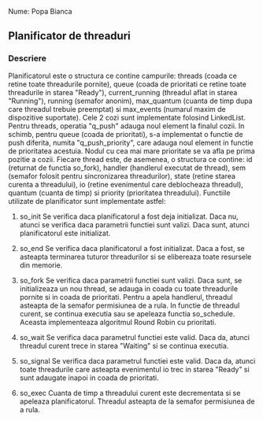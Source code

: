 Nume: Popa Bianca

## Planificator de threaduri

### Descriere

Planificatorul este o structura ce contine campurile: threads (coada ce
retine toate threadurile pornite), queue (coada de prioritati ce retine toate
threadurile in starea "Ready"), current_running (threadul aflat in starea
"Running"), running (semafor anonim), max_quantum (cuanta de timp dupa care
threadul trebuie preemptat) si max_events (numarul maxim de dispozitive suportate).
    Cele 2 cozi sunt implementate folosind LinkedList. Pentru threads, operatia
"q_push" adauga noul element la finalul cozii. In schimb, pentru queue (coada de
prioritati), s-a implementat o functie de push diferita, numita "q_push_priority",
care adauga noul element in functie de prioritatea acestuia. Nodul cu cea mai 
mare prioritate se va afla pe prima pozitie a cozii.
    Fiecare thread este, de asemenea, o structura ce contine: id (returnat de
functia so_fork), handler (handlerul executat de thread), sem (semafor folosit
pentru sincronizarea threadurilor), state (retine starea curenta a threadului),
io (retine evenimentul care deblocheaza threadul), quantum (cuanta de timp) si
priority (prioritatea threadului).
    Functiile utilizate de planificator sunt implementate astfel:

1. so_init
    Se verifica daca planificatorul a fost deja initializat. Daca nu, atunci se
verifica daca parametrii functiei sunt valizi. Daca sunt, atunci planificatorul
este initializat.

2. so_end
    Se verifica daca planificatorul a fost initializat. Daca a fost, se asteapta
terminarea tuturor threadurilor si se elibereaza toate resursele din memorie.

3. so_fork
    Se verifica daca parametrii functiei sunt valizi. Daca sunt, se initializeaza
un nou thread, se adauga in coada cu toate threadurile pornite si in coada de
prioritati. Pentru a apela handlerul, threadul asteapta de la semafor permisiunea
de a rula. In functie de threadul curent, se continua executia sau se apeleaza 
functia so_schedule. Aceasta implementeaza algoritmul Round Robin cu prioritati.

4. so_wait
    Se verifica daca parametrul functiei este valid. Daca da, atunci threadul
curent trece in starea "Waiting" si se continua executia.

5. so_signal
    Se verifica daca parametrul functiei este valid. Daca da, atunci toate 
threadurile care asteapta evenimentul io trec in starea "Ready" si sunt
adaugate inapoi in coada de prioritati.

6. so_exec
    Cuanta de timp a threadului curent este decrementata si se apeleaza
planificatorul. Threadul asteapta de la semafor permisiunea de a rula.

